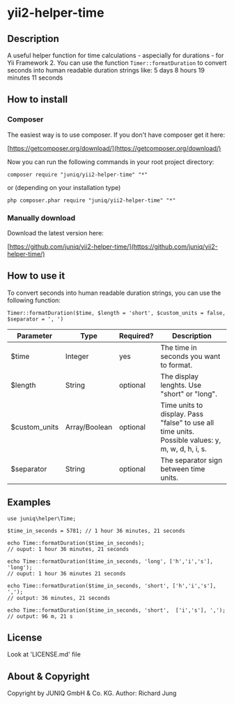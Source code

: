 # yii2-helper-time

## Description
A useful helper function for time calculations - aspecially for durations - for Yii Framework 2. You can use the function `Timer::formatDuration` to convert seconds into human readable duration strings like: 5 days 8 hours 19 minutes 11 seconds

## How to install

### Composer
The easiest way is to use composer. If you don't have composer get it here:

[https://getcomposer.org/download/](https://getcomposer.org/download/)

Now you can run the following commands in your root project directory:

```
composer require "juniq/yii2-helper-time" "*"
```

or (depending on your installation type)

```
php composer.phar require "juniq/yii2-helper-time" "*"
```

### Manually download

Download the latest version here:

[https://github.com/juniq/yii2-helper-time/](https://github.com/juniq/yii2-helper-time/)

## How to use it

To convert seconds into human readable duration strings, you can use the following function:

```
Timer::formatDuration($time, $length = 'short', $custom_units = false, $separator = ', ')
```

Parameter      | Type           | Required? | Description                                  |
---------------|----------------|-----------|----------------------------------------------|
$time          | Integer        | yes       | The time in seconds you want to format.      |
$length        | String         | optional  | The display lenghts. Use "short" or "long".  |
$custom_units  | Array/Boolean  | optional  | Time units to display. Pass "false" to use all time units. Possible values: y, m, w, d, h, i, s. |
$separator     | String         | optional  | The separator sign between time units.       |

## Examples

~~~
use juniq\helper\Time;

$time_in_seconds = 5781; // 1 hour 36 minutes, 21 seconds

echo Time::formatDuration($time_in_seconds);
// ouput: 1 hour 36 minutes, 21 seconds

echo Time::formatDuration($time_in_seconds, 'long', ['h','i','s'], 'long');
// ouput: 1 hour 36 minutes 21 seconds

echo Time::formatDuration($time_in_seconds, 'short', ['h','i','s'], ',');
// output: 36 minutes, 21 seconds

echo Time::formatDuration($time_in_seconds, 'short',  ['i','s'], ',');
// output: 96 m, 21 s

~~~

## License

Look at 'LICENSE.md' file

## About & Copyright

Copyright by JUNIQ GmbH & Co. KG. Author: Richard Jung
